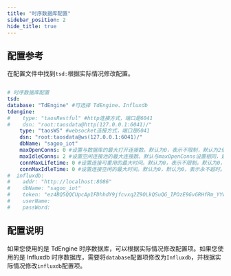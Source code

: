 ```yaml
---
title: "时序数据库配置"
sidebar_position: 2
hide_title: true
---
```


## 配置参考

在配置文件中找到`tsd:`根据实际情况修改配置。

```yaml

# 时序数据库配置
tsd:
database: "TdEngine" #可选择 TdEngine、Influxdb
tdengine:
#    type: "taosRestful" #http连接方式，端口是6041
#    dsn: "root:taosdata@http(127.0.0.1:6041)/"
    type: "taosWS" #websocket连接方式，端口是6041
    dsn: "root:taosdata@ws(127.0.0.1:6041)/"
    dbName: "sagoo_iot"
    maxOpenConns: 0 #设置与数据库的最大打开连接数。默认为0，表示不限制，默认为2倍CPU核心数，建议保持默认设置
    maxIdleConns: 2 #设置空闲连接池的最大连接数。默认与maxOpenConns设置相同，建议保持默认设置
    connMaxLifetime: 0 #设置连接可重用的最大时间。默认为0，表示不限制，默认为0，表示不限制
    connMaxIdleTime: 0 #设置连接空闲的最大时间。默认为0，默认为0，表示永不超时。建议保持默认设置
#  influxdb:
#    addr: "http://localhost:8086"
#    dbName: "sagoo_iot"
#    token: "ez4BQ5QQCUpcAp1FDhhdY9jfcvxq2Z9OLkQSuQG_IPOzE9GvGRHfRm_YYwfuHtCaS7TVefxhEnzCOHi_nGtsCw=="
#    userName:
#    passWord:

```

## 配置说明

如果您使用的是 TdEngine 时序数据库，可以根据实际情况修改配置项。如果您使用的是 Influxdb 时序数据库，需要将`database`配置项修改为`Influxdb`，并根据实际情况修改`influxdb`配置项。

